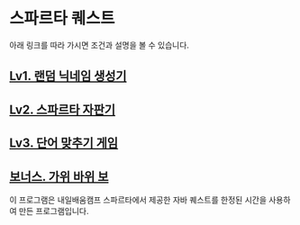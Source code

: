 # 스파르타 퀘스트

아래 링크를 따라 가시면 조건과 설명을 볼 수 있습니다.
## [Lv1. 랜덤 닉네임 생성기](https://velog.io/@yong-lee/Lv1.-%EB%9E%9C%EB%8D%A4-%EB%8B%89%EB%84%A4%EC%9E%84-%EC%83%9D%EC%84%B1%EA%B8%B0)
## [Lv2. 스파르타 자판기](https://velog.io/@yong-lee/Lv2.-%EC%8A%A4%ED%8C%8C%EB%A5%B4%ED%83%80-%EC%9E%90%ED%8C%90%EA%B8%B0)
## [Lv3. 단어 맞추기 게임](https://velog.io/@yong-lee/Lv3.-%EB%8B%A8%EC%96%B4-%EB%A7%9E%EC%B6%94%EA%B8%B0-%EA%B2%8C%EC%9E%84)
## [보너스. 가위 바위 보](https://velog.io/@yong-lee/%EB%B3%B4%EB%84%88%EC%8A%A4-%EB%AC%B8%EC%A0%9C-%EA%B0%80%EC%9C%84-%EB%B0%94%EC%9C%84-%EB%B3%B4)

이 프로그램은 내일배움캠프 스파르타에서 제공한 자바 퀘스트를 한정된 시간을 사용하여 만든 프로그램입니다.
